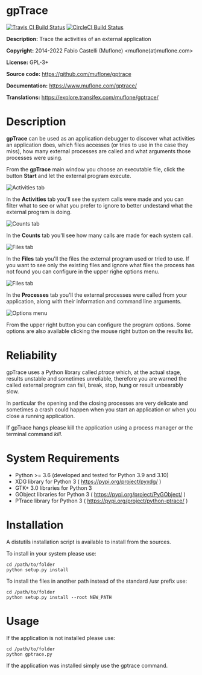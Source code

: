 # gpTrace

[![Travis CI Build Status](https://img.shields.io/travis/com/muflone/gptrace/master.svg)](https://www.travis-ci.com/github/muflone/gptrace)
[![CircleCI Build Status](https://img.shields.io/circleci/project/github/muflone/gptrace/master.svg)](https://circleci.com/gh/muflone/gptrace)

**Description:** Trace the activities of an external application

**Copyright:** 2014-2022 Fabio Castelli (Muflone) <muflone(at)muflone.com>

**License:** GPL-3+

**Source code:** https://github.com/muflone/gptrace

**Documentation:** https://www.muflone.com/gptrace/

**Translations:** https://explore.transifex.com/muflone/gptrace/

# Description

**gpTrace** can be used as an application debugger to discover what activities
an application does, which files accesses (or tries to use in the case they
miss), how many external processes are called and what arguments those processes
were using.

From the **gpTrace** main window you choose an executable file, click the button
**Start** and let the external program execute.

![Activities tab](https://www.muflone.com/resources/gptrace/archive/latest/english/main.png)

In the **Activities** tab you'll see the system calls were made and you can
filter what to see or what you prefer to ignore to better undestand what the
external program is doing.

![Counts tab](https://www.muflone.com/resources/gptrace/archive/latest/english/counts.png)

In the **Counts** tab you'll see how many calls are made for each system call.

![Files tab](https://www.muflone.com/resources/gptrace/archive/latest/english/files.png)

In the **Files** tab you'll the files the external program used or tried to use.
If you want to see only the existing files and ignore what files the process has
not found you can configure in the upper righe options menu.

![Files tab](https://www.muflone.com/resources/gptrace/archive/latest/english/main.png)

In the **Processes** tab you'll the external processes were called from your
application, along with their information and command line arguments.

![Options menu](https://www.muflone.com/resources/gptrace/archive/latest/english/options.png)

From the upper right button you can configure the program options. Some options
are also available clicking the mouse right button on the results list.

# Reliability

gpTrace uses a Python library called *ptrace* which, at the actual stage,
results unstable and sometimes unreliable, therefore you are warned the called
external program can fail, break, stop, hung or result unbearably slow.

In particular the opening and the closing processes are very delicate and
sometimes a crash could happen when you start an application or when you close a
running application.

If gpTrace hangs please kill the application using a process manager or the
terminal command *kill*.

# System Requirements

* Python >= 3.6 (developed and tested for Python 3.9 and 3.10)
* XDG library for Python 3 ( https://pypi.org/project/pyxdg/ )
* GTK+ 3.0 libraries for Python 3
* GObject libraries for Python 3 ( https://pypi.org/project/PyGObject/ )
* PTrace library for Python 3 ( https://pypi.org/project/python-ptrace/ )

# Installation

A distutils installation script is available to install from the sources.

To install in your system please use:

    cd /path/to/folder
    python setup.py install

To install the files in another path instead of the standard /usr prefix use:

    cd /path/to/folder
    python setup.py install --root NEW_PATH

# Usage

If the application is not installed please use:

    cd /path/to/folder
    python gptrace.py

If the application was installed simply use the gptrace command.

